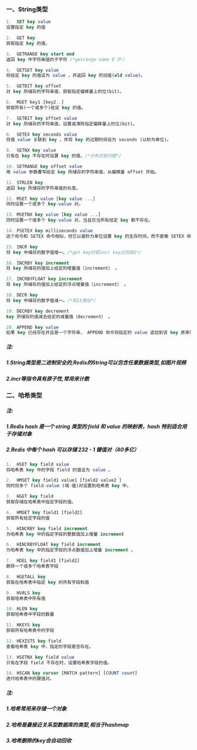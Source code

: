 ### 一、String类型

```sql
1.	SET key value 
设置指定 key 的值

2.	GET key 
获取指定 key 的值。

3.	GETRANGE key start end 
返回 key 中字符串值的子字符 /*getrange name 0 3*/

4.	GETSET key value
将给定 key 的值设为 value ，并返回 key 的旧值(old value)。

5.	GETBIT key offset
对 key 所储存的字符串值，获取指定偏移量上的位(bit)。

6.	MGET key1 [key2..]
获取所有(一个或多个)给定 key 的值。

7.	SETBIT key offset value
对 key 所储存的字符串值，设置或清除指定偏移量上的位(bit)。

8.	SETEX key seconds value
将值 value 关联到 key ，并将 key 的过期时间设为 seconds (以秒为单位)。

9.	SETNX key value
只有在 key 不存在时设置 key 的值。/*分布式锁问题*/

10.	SETRANGE key offset value
用 value 参数覆写给定 key 所储存的字符串值，从偏移量 offset 开始。

11.	STRLEN key
返回 key 所储存的字符串值的长度。

12.	MSET key value [key value ...]
同时设置一个或多个 key-value 对。

13.	MSETNX key value [key value ...] 
同时设置一个或多个 key-value 对，当且仅当所有给定 key 都不存在。

14.	PSETEX key milliseconds value
这个命令和 SETEX 命令相似，但它以毫秒为单位设置 key 的生存时间，而不是像 SETEX 命令那样，以秒为单位。

15.	INCR key
将 key 中储存的数字值增一。/*get key时若incr key过则加1*/

16.	INCRBY key increment
将 key 所储存的值加上给定的增量值（increment） 。

17.	INCRBYFLOAT key increment
将 key 所储存的值加上给定的浮点增量值（increment） 。

18.	DECR key
将 key 中储存的数字值减一。/*和15类似*/

19.	DECRBY key decrement
key 所储存的值减去给定的减量值（decrement） 。

20.	APPEND key value
如果 key 已经存在并且是一个字符串， APPEND 命令将指定的 value 追加到该 key 原来值（value）的末尾。
```

##### 注:

##### 1.String类型是二进制安全的,Redis的String可以包含任意数据类型,如图片视频

##### 2.incr等指令具有原子性,常用来计数

### 二、哈希类型

##### 注:

##### 1.Redis hash 是一个 string 类型的 field 和 value 的映射表，hash 特别适合用于存储对象

##### 2.Redis 中每个 hash 可以存储 232 - 1 键值对（40多亿）

```sql
1.	HSET key field value 
将哈希表 key 中的字段 field 的值设为 value 。

2.	HMSET key field1 value1 [field2 value2 ] 
同时将多个 field-value (域-值)对设置到哈希表 key 中。

3.	HGET key field 
获取存储在哈希表中指定字段的值。

4.	HMGET key field1 [field2] 
获取所有给定字段的值

5.	HINCRBY key field increment 
为哈希表 key 中的指定字段的整数值加上增量 increment 

6.	HINCRBYFLOAT key field increment 
为哈希表 key 中的指定字段的浮点数值加上增量 increment 。

7.	HDEL key field1 [field2] 
删除一个或多个哈希表字段

8.	HGETALL key 
获取在哈希表中指定 key 的所有字段和值

9.	HVALS key 
获取哈希表中所有值

10.	HLEN key 
获取哈希表中字段的数量

11.	HKEYS key 
获取所有哈希表中的字段

12.	HEXISTS key field 
查看哈希表 key 中，指定的字段是否存在。

13.	HSETNX key field value 
只有在字段 field 不存在时，设置哈希表字段的值。

14.	HSCAN key cursor [MATCH pattern] [COUNT count] 
迭代哈希表中的键值对。
```

##### 注:

##### 1.哈希常用来存储一个对象

##### 2.哈希是最接近关系型数据库的类型,相当于hashmap

##### 3.哈希删除的key会自动回收